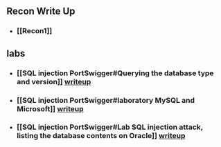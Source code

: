 ## Recon Write Up
- ### [[Recon1]]
## labs
- ### [[SQL injection PortSwigger#Querying the database type and version]]  [writeup](https://medium.com/@marduk.i.am/sql-injection-attack-querying-the-database-type-and-version-on-oracle-fcbd7a064b89)
- ### [[SQL injection PortSwigger#laboratory MySQL and Microsoft]] [writeup](https://medium.com/@marduk.i.am/sql-injection-attack-querying-the-database-type-and-version-on-mysql-and-microsoft-caf947d0208a)
- ### [[SQL injection PortSwigger#Lab SQL injection attack, listing the database contents on Oracle]] [writeup](https://medium.com/@marduk.i.am/sql-injection-attack-listing-the-database-contents-on-oracle-3be23e33a43d)